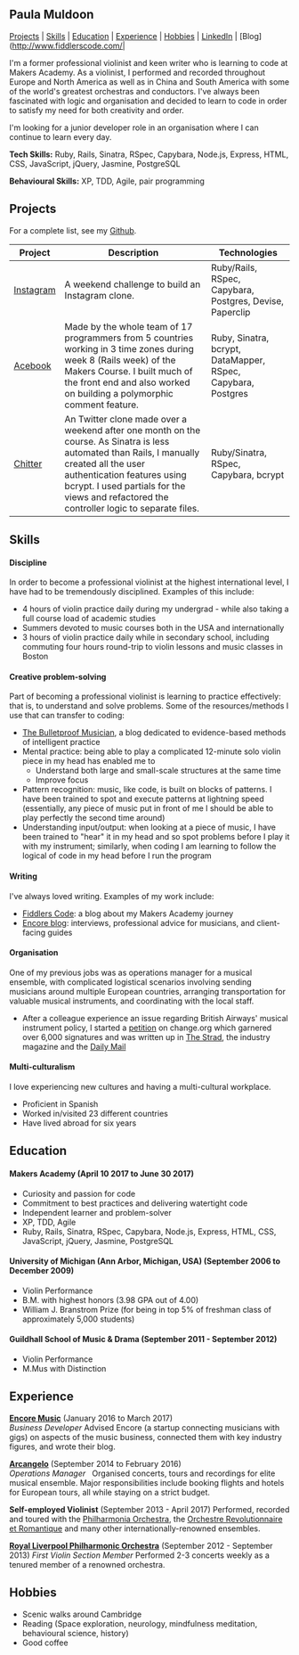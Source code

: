 ## Paula Muldoon
[Projects](#projects) | [Skills](#skills) | [Education](#education) | [Experience](#experience) | [Hobbies](#hobbies) | [LinkedIn](https://www.linkedin.com/in/paulamuldoon/) | [Blog](http://www.fiddlerscode.com/| 

I'm a former professional violinist and keen writer who is learning to code at Makers Academy.  As a violinist, I performed and recorded throughout Europe and North America as well as in China and South America with some of the world's greatest orchestras and conductors.  I've always been fascinated with logic and organisation and decided to learn to code in order to satisfy my need for both creativity and order.

I'm looking for a junior developer role in an organisation where I can continue to learn every day.

**Tech Skills:** Ruby, Rails, Sinatra, RSpec, Capybara, Node.js, Express, HTML, CSS, JavaScript, jQuery, Jasmine, PostgreSQL

**Behavioural Skills:** XP, TDD, Agile, pair programming

## Projects
For a complete list, see my [Github](https://github.com/pmuldoon86/).



| Project   | Description | Technologies |
|---        |---         |---           |
| [Instagram](https://github.com/pmuldoon86/instagram-challeng) | A weekend challenge to build an Instagram clone.  | Ruby/Rails, RSpec, Capybara, Postgres, Devise, Paperclip |
|[Acebook](https://github.com/pmuldoon86/acebook)| Made by the whole team of 17 programmers from 5 countries working in 3 time zones during week 8 (Rails week) of the Makers Course.  I built much of the front end and also worked on building a polymorphic comment feature.  | Ruby, Sinatra, bcrypt, DataMapper, RSpec, Capybara, Postgres|
| [Chitter](https://github.com/pmuldoon86/chitter-challenge) | An Twitter clone made over a weekend after one month on the course.  As Sinatra is less automated than Rails, I manually created all the user authentication features using bcrypt.  I used partials for the views and refactored the controller logic to separate files. | Ruby/Sinatra, RSpec, Capybara, bcrypt |

## Skills

#### Discipline
In order to become a professional violinist at the highest international level, I have had to be tremendously disciplined.  Examples of this include:
- 4 hours of violin practice daily during my undergrad - while also taking a full course load of academic studies
- Summers devoted to music courses both in the USA and internationally
- 3 hours of violin practice daily while in secondary school, including commuting four hours round-trip to violin lessons and music classes in Boston

#### Creative problem-solving
Part of becoming a professional violinist is learning to practice effectively: that is, to understand and solve problems.  Some of the resources/methods I use that can transfer to coding:
- [The Bulletproof Musician](http://www.bulletproofmusician.com/blog/), a blog dedicated to evidence-based methods of intelligent practice
- Mental practice: being able to play a complicated 12-minute solo violin piece in my head has enabled me to 
  * Understand both large and small-scale structures at the same time
  * Improve focus
- Pattern recognition: music, like code, is built on blocks of patterns.  I have been trained to spot and execute patterns at lightning speed (essentially, any piece of music put in front of me I should be able to play perfectly the second time around)
- Understanding input/output: when looking at a piece of music, I have been trained to "hear" it in my head and so spot problems before I play it with my instrument; similarly, when coding I am learning to follow the logical of code in my head before I run the program

#### Writing

I've always loved writing.  Examples of my work include:
- [Fiddlers Code](www.fiddlerscode.com): a blog about my Makers Academy journey
- [Encore blog](http://blog.joinencore.com/author/paula-muldoon/): interviews, professional advice for musicians, and client-facing guides

#### Organisation
One of my previous jobs was as operations manager for a musical ensemble, with complicated logistical scenarios involving sending musicians around multiple European countries, arranging transportation for valuable musical instruments, and coordinating with the local staff.  
- After a colleague experience an issue regarding British Airways' musical instrument policy, I started a [petition](https://www.change.org/p/british-airways-ask-british-airways-to-support-musical-instruments-as-carry-on-items) on change.org which garnered over 6,000 signatures and was written up in [The Strad](http://www.thestrad.com/violinist-forced-to-carry-unprotected-instrument-on-lap-on-british-airways-flight/), the industry magazine and the [Daily Mail](http://www.dailymail.co.uk/travel/travel_news/article-3634929/British-Airways-passenger-says-couldn-t-bring-violin-case-board.html)

#### Multi-culturalism

I love experiencing new cultures and having a multi-cultural workplace.

- Proficient in Spanish
- Worked in/visited 23 different countries
- Have lived abroad for six years

## Education

#### Makers Academy (April 10 2017 to June 30 2017)

- Curiosity and passion for code
- Commitment to best practices and delivering watertight code
- Independent learner and problem-solver
- XP, TDD, Agile
- Ruby, Rails, Sinatra, RSpec, Capybara, Node.js, Express, HTML, CSS, JavaScript, jQuery, Jasmine, PostgreSQL


#### University of Michigan (Ann Arbor, Michigan, USA) (September 2006 to December 2009)

- Violin Performance
- B.M. with highest honors (3.98 GPA out of 4.00)
- William J. Branstrom Prize (for being in top 5% of freshman class of approximately 5,000 students)

#### Guildhall School of Music & Drama (September 2011 - September 2012)
- Violin Performance
- M.Mus with Distinction

## Experience

**[Encore Music](https://joinencore.com/)** (January 2016 to March 2017)    
*Business Developer* 
Advised Encore (a startup connecting musicians with gigs) on aspects of the music business, connected them with key industry figures, and wrote their blog.

**[Arcangelo](http://www.arcangelo.org.uk/)** (September 2014 to February 2016)   
*Operations Manager*  
Organised concerts, tours and recordings for elite musical ensemble.  Major responsibilities include booking flights and hotels for European tours, all while staying on a strict budget.

**Self-employed Violinist** (September 2013 - April 2017)
Performed, recorded and toured with the [Philharmonia Orchestra](www.philharmonia.org.uk), the [Orchestre Revolutionnaire et Romantique](www.monteverdi.co.uk) and many other internationally-renowned ensembles.

**[Royal Liverpool Philharmonic Orchestra](http://liverpoolphil.com/)** (September 2012 - September 2013)
*First Violin Section Member*
Performed 2-3 concerts weekly as a tenured member of a renowned orchestra.

## Hobbies
- Scenic walks around Cambridge
- Reading (Space exploration, neurology, mindfulness meditation, behavioural science, history)
- Good coffee

